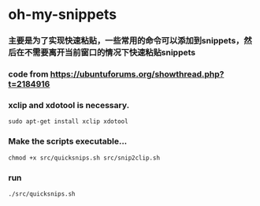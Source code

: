 # oh-my-snippets

### 主要是为了实现快速粘贴，一些常用的命令可以添加到snippets，然后在不需要离开当前窗口的情况下快速粘贴snippets

### code from https://ubuntuforums.org/showthread.php?t=2184916

### xclip and xdotool is necessary.

    sudo apt-get install xclip xdotool

### Make the scripts executable...
    chmod +x src/quicksnips.sh src/snip2clip.sh

### run
    ./src/quicksnips.sh